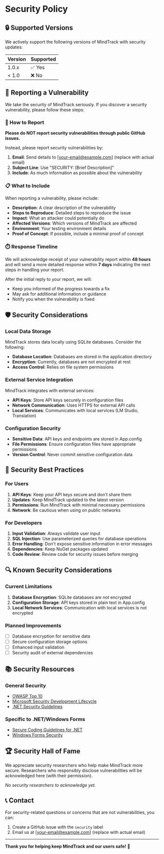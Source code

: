 # Security Policy

## 🔒 Supported Versions

We actively support the following versions of MindTrack with security updates:

| Version | Supported          |
| ------- | ------------------ |
| 1.0.x   | ✅ Yes             |
| < 1.0   | ❌ No              |

## 🚨 Reporting a Vulnerability

We take the security of MindTrack seriously. If you discover a security vulnerability, please follow these steps:

### 📧 How to Report

**Please do NOT report security vulnerabilities through public GitHub issues.**

Instead, please report security vulnerabilities by:

1. **Email**: Send details to [your-email@example.com] (replace with actual email)
2. **Subject Line**: Use "SECURITY: [Brief Description]"
3. **Include**: As much information as possible about the vulnerability

### 📋 What to Include

When reporting a vulnerability, please include:

- **Description**: A clear description of the vulnerability
- **Steps to Reproduce**: Detailed steps to reproduce the issue
- **Impact**: What an attacker could potentially do
- **Affected Versions**: Which versions of MindTrack are affected
- **Environment**: Your testing environment details
- **Proof of Concept**: If possible, include a minimal proof of concept

### ⏱️ Response Timeline

We will acknowledge receipt of your vulnerability report within **48 hours** and will send a more detailed response within **7 days** indicating the next steps in handling your report.

After the initial reply to your report, we will:
- Keep you informed of the progress towards a fix
- May ask for additional information or guidance
- Notify you when the vulnerability is fixed

## 🛡️ Security Considerations

### Local Data Storage

MindTrack stores data locally using SQLite databases. Consider the following:

- **Database Location**: Databases are stored in the application directory
- **Encryption**: Currently, databases are not encrypted at rest
- **Access Control**: Relies on file system permissions

### External Service Integration

MindTrack integrates with external services:

- **API Keys**: Store API keys securely in configuration files
- **Network Communication**: Uses HTTPS for external API calls
- **Local Services**: Communicates with local services (LM Studio, Translation)

### Configuration Security

- **Sensitive Data**: API keys and endpoints are stored in App.config
- **File Permissions**: Ensure configuration files have appropriate permissions
- **Version Control**: Never commit sensitive configuration data

## 🔧 Security Best Practices

### For Users

1. **API Keys**: Keep your API keys secure and don't share them
2. **Updates**: Keep MindTrack updated to the latest version
3. **Permissions**: Run MindTrack with minimal necessary permissions
4. **Network**: Be cautious when using on public networks

### For Developers

1. **Input Validation**: Always validate user input
2. **SQL Injection**: Use parameterized queries for database operations
3. **Error Handling**: Don't expose sensitive information in error messages
4. **Dependencies**: Keep NuGet packages updated
5. **Code Review**: Review code for security issues before merging

## 🔍 Known Security Considerations

### Current Limitations

1. **Database Encryption**: SQLite databases are not encrypted
2. **Configuration Storage**: API keys stored in plain text in App.config
3. **Local Network Services**: Communication with local services is not encrypted

### Planned Improvements

- [ ] Database encryption for sensitive data
- [ ] Secure configuration storage options
- [ ] Enhanced input validation
- [ ] Security audit of external dependencies

## 📚 Security Resources

### General Security

- [OWASP Top 10](https://owasp.org/www-project-top-ten/)
- [Microsoft Security Development Lifecycle](https://www.microsoft.com/en-us/securityengineering/sdl/)
- [.NET Security Guidelines](https://docs.microsoft.com/en-us/dotnet/standard/security/)

### Specific to .NET/Windows Forms

- [Secure Coding Guidelines for .NET](https://docs.microsoft.com/en-us/dotnet/standard/security/secure-coding-guidelines)
- [Windows Forms Security](https://docs.microsoft.com/en-us/dotnet/desktop/winforms/windows-forms-security)

## 🏆 Security Hall of Fame

We appreciate security researchers who help make MindTrack more secure. Researchers who responsibly disclose vulnerabilities will be acknowledged here (with their permission).

*No security researchers to acknowledge yet.*

## 📞 Contact

For security-related questions or concerns that are not vulnerabilities, you can:

1. Create a GitHub issue with the `security` label
2. Email us at [your-email@example.com] (replace with actual email)

---

**Thank you for helping keep MindTrack and our users safe!** 🙏 